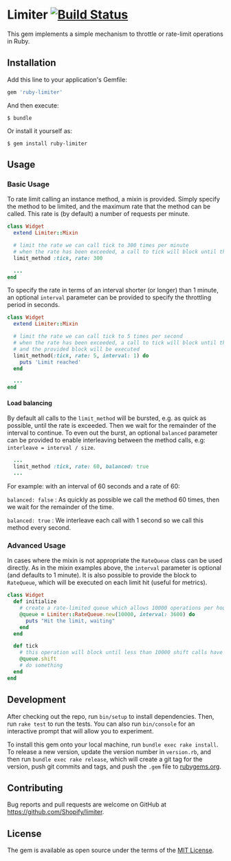 # Limiter [![Build Status](https://travis-ci.org/Shopify/limiter.svg?branch=main)](https://travis-ci.org/Shopify/limiter)

This gem implements a simple mechanism to throttle or rate-limit operations in Ruby.

## Installation

Add this line to your application's Gemfile:

```ruby
gem 'ruby-limiter'
```

And then execute:

    $ bundle

Or install it yourself as:

    $ gem install ruby-limiter

## Usage

### Basic Usage

To rate limit calling an instance method, a mixin is provided. Simply specify the method to be limited, and the maximum
rate that the method can be called. This rate is (by default) a number of requests per minute.

``` ruby
class Widget
  extend Limiter::Mixin

  # limit the rate we can call tick to 300 times per minute
  # when the rate has been exceeded, a call to tick will block until the rate limit would not be exceeded
  limit_method :tick, rate: 300

  ...
end
```

To specify the rate in terms of an interval shorter (or longer) than 1 minute, an optional `interval` parameter can be
provided to specify the throttling period in seconds.

``` ruby
class Widget
  extend Limiter::Mixin

  # limit the rate we can call tick to 5 times per second
  # when the rate has been exceeded, a call to tick will block until the rate limit would not be exceeded
  # and the provided block will be executed
  limit_method(:tick, rate: 5, interval: 1) do
    puts 'Limit reached'
  end

  ...
end
```

#### Load balancing

By default all calls to the `limit_method` will be bursted, e.g. as quick as possible, until the rate is exceeded.
Then we wait for the remainder of the interval to continue. To even out the burst, an optional `balanced` parameter can be
provided to enable interleaving between the method calls, e.g: `interleave = interval / size`.

``` ruby
  ...
  limit_method :tick, rate: 60, balanced: true
  ...
```

For example: with an interval of 60 seconds and a rate of 60:

`balanced: false`
: As quickly as possible we call the method 60 times, then we wait for the remainder of the time.

`balanced: true`
: We interleave each call with 1 second so we call this method every second.


### Advanced Usage

In cases where the mixin is not appropriate the `RateQueue` class can be used directly. As in the mixin examples above,
the `interval` parameter is optional (and defaults to 1 minute). It is also possible
to provide the block to `RateQueue`, which will be executed on each limit hit (useful for metrics).

``` ruby
class Widget
  def initialize
    # create a rate-limited queue which allows 10000 operations per hour
    @queue = Limiter::RateQueue.new(10000, interval: 3600) do
      puts "Hit the limit, waiting"
    end
  end

  def tick
    # this operation will block until less than 10000 shift calls have been made within the last hour
    @queue.shift
    # do something
  end
end
```

## Development

After checking out the repo, run `bin/setup` to install dependencies. Then, run `rake test` to run the tests. You can also run `bin/console` for an interactive prompt that will allow you to experiment.

To install this gem onto your local machine, run `bundle exec rake install`. To release a new version, update the version number in `version.rb`, and then run `bundle exec rake release`, which will create a git tag for the version, push git commits and tags, and push the `.gem` file to [rubygems.org](https://rubygems.org).

## Contributing

Bug reports and pull requests are welcome on GitHub at https://github.com/Shopify/limiter.

## License

The gem is available as open source under the terms of the [MIT License](https://opensource.org/licenses/MIT).

